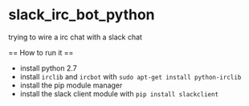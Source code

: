 # slack_irc_bot_python
trying to wire a irc chat with a slack chat

== How to run it ==
* install python 2.7
* install `irclib` and `ircbot` with `sudo apt-get install python-irclib`
* install the pip module manager
* install the slack client module with `pip install slackclient`